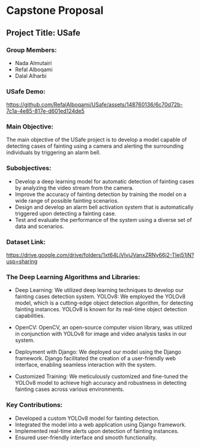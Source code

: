 # Capstone Proposal

## Project Title: USafe 

### Group Members:

- Nada Almutairi
- Refal Alboqami
- Dalal Alharbi

### USafe Demo:


https://github.com/RefalAlboqami/USafe/assets/148760136/6c70d72b-7c1a-4e85-817e-d601ed124de5


### Main Objective:

The main objective of the USafe project is to develop a model capable of detecting cases of fainting using a camera and alerting the surrounding individuals by triggering an alarm bell.

### Subobjectives:

- Develop a deep learning model for automatic detection of fainting cases by analyzing the video stream from the camera.
- Improve the accuracy of fainting detection by training the model on a wide range of possible fainting scenarios.
- Design and develop an alarm bell activation system that is automatically triggered upon detecting a fainting case.
- Test and evaluate the performance of the system using a diverse set of data and scenarios.


### Dataset Link:

https://drive.google.com/drive/folders/1xt64LjVIvjJVanxZRNy66j2-TIej51jN?usp=sharing


### The Deep Learning Algorithms and Libraries:

- Deep Learning: We utilized deep learning techniques to develop our fainting cases detection system.
YOLOv8: We employed the YOLOv8 model, which is a cutting-edge object detection algorithm, for detecting fainting instances. YOLOv8 is known for its real-time object detection capabilities.

- OpenCV: OpenCV, an open-source computer vision library, was utilized in conjunction with YOLOv8 for image and video analysis tasks in our system.

- Deployment with Django: We deployed our model using the Django framework. Django facilitated the creation of a user-friendly web interface, enabling seamless interaction with the system.

- Customized Training: We meticulously customized and fine-tuned the YOLOv8 model to achieve high accuracy and robustness in detecting fainting cases across various environments.

### Key Contributions:
-   Developed a custom YOLOv8 model for fainting detection.
-   Integrated the model into a web application using Django framework.
-   Implemented real-time alerts upon detection of fainting instances.
-   Ensured user-friendly interface and smooth functionality.

